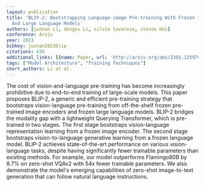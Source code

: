 ```yaml
---
layout: publication
title: 'BLIP-2: Bootstrapping Language-image Pre-training With Frozen Image Encoders
  And Large Language Models'
authors: [junnan Li, dongxu Li, silvio Savarese, steven Hoi]
conference: Arxiv
year: 2023
bibkey: junnan2023blip
citations: 630
additional_links: [{name: Paper, url: 'http://arxiv.org/abs/2301.12597v3'}]
tags: ["Model Architecture", "Training Techniques"]
short_authors: Li et al.
---
```

The cost of vision-and-language pre-training has become increasingly
prohibitive due to end-to-end training of large-scale models. This paper
proposes BLIP-2, a generic and efficient pre-training strategy that bootstraps
vision-language pre-training from off-the-shelf frozen pre-trained image
encoders and frozen large language models. BLIP-2 bridges the modality gap with
a lightweight Querying Transformer, which is pre-trained in two stages. The
first stage bootstraps vision-language representation learning from a frozen
image encoder. The second stage bootstraps vision-to-language generative
learning from a frozen language model. BLIP-2 achieves state-of-the-art
performance on various vision-language tasks, despite having significantly
fewer trainable parameters than existing methods. For example, our model
outperforms Flamingo80B by 8.7% on zero-shot VQAv2 with 54x fewer trainable
parameters. We also demonstrate the model's emerging capabilities of zero-shot
image-to-text generation that can follow natural language instructions.